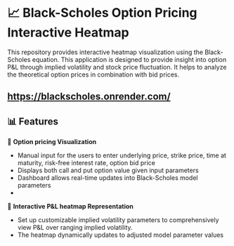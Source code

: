 
# 📈 Black-Scholes Option Pricing Interactive Heatmap 

This repository provides interactive heatmap visualization using the Black-Scholes equation. This application is designed to provide insight into option P&L through implied volatility and stock price fluctuation. It helps to analyze the theoretical option prices in combination with bid prices.

https://blackscholes.onrender.com/ 
---

## 📊 **Features**

📍  **Option pricing Visualization**  
- Manual input for the users to enter underlying price, strike price, time at maturity, risk-free interest rate, option bid price 
- Displays both call and put option value given input parameters
- Dashboard allows real-time updates into Black-Scholes model parameters
- 

📍  **Interactive P&L heatmap Representation**  
- Set up customizable implied volatility parameters to comprehensively view P&L over ranging implied volatility.
- The heatmap dynamically updates to adjusted model parameter values

